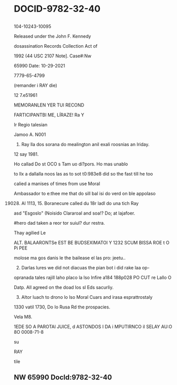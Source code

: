 # DOCID-9782-32-40

##
104-10243-10095

Released under the John F. Kennedy

dosassination Records Collection Act of

1992 (44 USC 2107 Note]. Case#:Nw

65990 Date: 10-29-2021

7779-65-4799

(remander i RAY die)

12 7.e51961

MEMORANLEN YER TUI RECOND

FARTICIPANTBI ME, LÍRAZE! Ra Y

Ir Regio talesian

Jamoo A. N001

1. Ray lla dos sorana do mealington anil exali roosnias an Iriday.

12 say 1981.

Ho callad Do st OCO s Tam uo di?pors. Ho mas unablo

to llx a dallalla noos las as to sot t0:983e8 did so the fast till he too

calied a manises of times from use Moral

Ambassador to e:thee me that do sill bal isi do verd on ble appolaso

19028. Al 1113, 15. Boranecure called du 18r ladl do una tich Ray

asd "Esgoslo" (Noisido Clararoal and soa!? Do; at lajafoer.

#hero dad taken a reor tor suiul? dur restra.

Thay agilied Le

ALT. BALAARONTSe EST BE BUDSEXIMATOl Y 1232 SCUM BISSA ROE t O Pi PEE

molose ma gos danis le the bailease el las pro: jeetu..

2. Darlas lures we did not diacuas the pian bot i did rake laa op-

opranada tales rajill laho placo la lso lnfire a184 188p028 PO CUT re Lallo O

Datp. All agreed on the doad los sl Eds sacurliy.

3. Altor luach to drono lo lso Moral Cuars and irasa esprattrostaly

1330 vatil 1730, Do Io Rusa Rd the prospacies.

Vela M8.

1EDE SO A PAROTAl JUICE, d ASTONDOS I DA i MPUTIRNCO il SELAY AU:O 8O 0008-71-8

su

RAY

tile

NW 65990 Docld:9782-32-40
---

